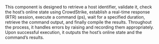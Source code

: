 This component is designed to retrieve a host identifier, validate it, check the host’s online state using CrowdStrike, establish a real-time response (RTR) session, execute a command (ps), wait for a specified duration, retrieve the command output, and finally compile the results. Throughout the process, it handles errors by raising and recording them appropriately. Upon successful execution, it outputs the host’s online state and the command’s results.